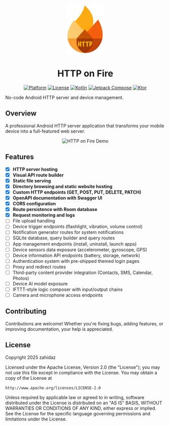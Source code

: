 <div align="center">
  <img src="docs/app_icon.png" alt="HTTP on Fire Logo" width="120">

# HTTP on Fire

[![Platform](https://img.shields.io/badge/Platform-Android-FF8F00?style=for-the-badge&logo=android&logoColor=white)](https://android.com)
[![License](https://img.shields.io/badge/License-Apache%202.0-E65100?style=for-the-badge)](LICENSE)
[![Kotlin](https://img.shields.io/badge/Kotlin-FF7043?style=for-the-badge&logo=kotlin&logoColor=white)](https://kotlinlang.org)
[![Jetpack Compose](https://img.shields.io/badge/Jetpack%20Compose-8D6E63?style=for-the-badge&logo=jetpackcompose&logoColor=white)](https://developer.android.com/jetpack/compose)
[![Ktor](https://img.shields.io/badge/Ktor-5D4037?style=for-the-badge&logo=ktor&logoColor=white)](https://ktor.io)
</div>

No-code Android HTTP server and device management.

## Overview

A professional Android HTTP server application that transforms your mobile device into a
full-featured web server.

<div align="center">
  <img src="docs/hof.gif" alt="HTTP on Fire Demo">
</div>

## Features

- [x] **HTTP server hosting**
- [x] **Visual API route builder**
- [x] **Static file serving**
- [x] **Directory browsing and static website hosting**
- [x] **Custom HTTP endpoints (GET, POST, PUT, DELETE, PATCH)**
- [x] **OpenAPI documentation with Swagger UI**
- [x] **CORS configuration**
- [x] **Route persistence with Room database**
- [x] **Request monitoring and logs**
- [ ] File upload handling
- [ ] Device trigger endpoints (flashlight, vibration, volume control)
- [ ] Notification generator routes for system notifications
- [ ] SQLite database, query builder and query routes
- [ ] App management endpoints (install, uninstall, launch apps)
- [ ] Device sensors data exposure (accelerometer, gyroscope, GPS)
- [ ] Device information API endpoints (battery, storage, network)
- [ ] Authentication system with pre-shipped themed login pages
- [ ] Proxy and redirect routes
- [ ] Third-party content provider integration (Contacts, SMS, Calendar, Photos)
- [ ] Device AI model exposure
- [ ] IFTTT-style logic composer with input/output chains
- [ ] Camera and microphone access endpoints

## Contributing

Contributions are welcome! Whether you're fixing bugs, adding features, or improving documentation,
your help is appreciated.

## License

Copyright 2025 zahidaz

Licensed under the Apache License, Version 2.0 (the "License");
you may not use this file except in compliance with the License.
You may obtain a copy of the License at

    http://www.apache.org/licenses/LICENSE-2.0

Unless required by applicable law or agreed to in writing, software
distributed under the License is distributed on an "AS IS" BASIS,
WITHOUT WARRANTIES OR CONDITIONS OF ANY KIND, either express or implied.
See the License for the specific language governing permissions and
limitations under the License.

